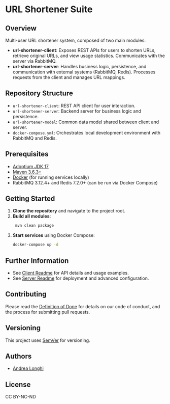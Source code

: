 # URL Shortener Suite

## Overview

Multi-user URL shortener system, composed of two main modules:

- **url-shortener-client**: Exposes REST APIs for users to shorten URLs, retrieve original URLs, and view usage statistics. Communicates with the server via RabbitMQ.
- **url-shortener-server**: Handles business logic, persistence, and communication with external systems (RabbitMQ, Redis). Processes requests from the client and manages URL mappings.

## Repository Structure

- `url-shortener-client`: REST API client for user interaction.
- `url-shortener-server`: Backend server for business logic and persistence.
- `url-shortener-model`: Common data model shared between client and server.
- `docker-compose.yml`: Orchestrates local development environment with RabbitMQ and Redis.

## Prerequisites

- [Adoptium JDK 17](https://adoptium.net/temurin/releases/)
- [Maven 3.6.3+](https://maven.apache.org/download.cgi)
- [Docker](https://www.docker.com/) (for running services locally)
- RabbitMQ 3.12.4+ and Redis 7.2.0+ (can be run via Docker Compose)

## Getting Started

1. **Clone the repository** and navigate to the project root.
2. **Build all modules**:
   ```sh
    mvn clean package
   ```
3. **Start services** using Docker Compose:
   ```sh
   docker-compose up -d
   ```

## Further Information

- See [Client Readme](url-shortener-client/README.md) for API details and usage examples.
- See [Server Readme](url-shortener-server/README.md) for deployment and advanced configuration.

## Contributing

Please read the [Definition of Done](missing) for details on our code of conduct, and the process for submitting pull requests.

## Versioning

This project uses [SemVer](http://semver.org/) for versioning.

## Authors

* [Andrea Longhi](https://github.com/a-longhi)

## License
CC BY-NC-ND
